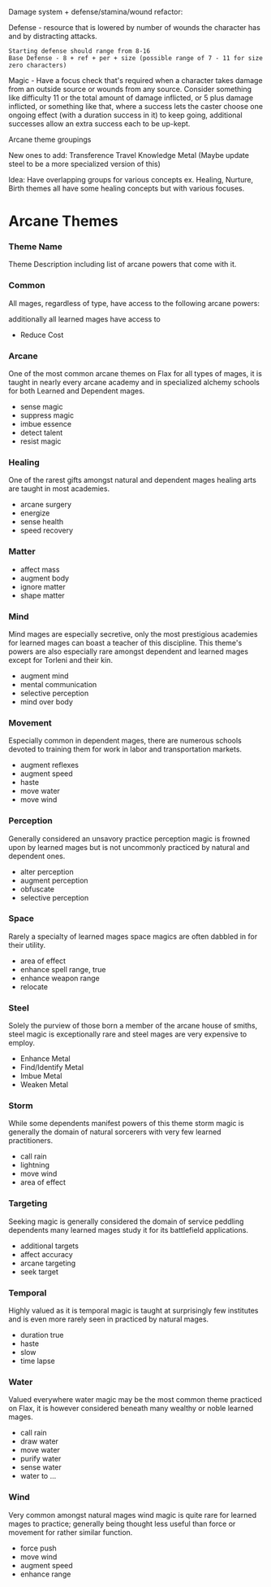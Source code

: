Damage system + defense/stamina/wound refactor:

Defense - resource that is lowered by number of wounds the character has and by distracting attacks.

    Starting defense should range from 8-16
    Base Defense - 8 + ref + per + size (possible range of 7 - 11 for size zero characters)


Magic - Have a focus check that's required when a character takes damage from an outside source or wounds from any source. Consider something like difficulty 11 or the total amount of damage inflicted, or 5 plus damage inflicted, or something like that, where a success lets the caster choose one ongoing effect (with a duration success in it) to keep going, additional successes allow an extra success each to be up-kept.

















Arcane theme groupings

New ones to add:
Transference
Travel
Knowledge
Metal (Maybe update steel to be a more specialized version of this)


Idea: Have overlapping groups for various concepts
ex.
Healing, Nurture, Birth themes all have some healing concepts but with various focuses. 


# Arcane Themes

### Theme Name
Theme Description including list of arcane powers that come with it.

### Common
All mages, regardless of type, have access to the following arcane powers:

additionally all learned mages have access to
* Reduce Cost
### Arcane
One of the most common arcane themes on Flax for all types of mages, it is taught in nearly every arcane academy and in specialized alchemy schools for both Learned and Dependent mages.
* sense magic
* suppress magic
* imbue essence
* detect talent
* resist magic


### Healing
One of the rarest gifts amongst natural and dependent mages healing arts are taught in most academies.
* arcane surgery
* energize
* sense health
* speed recovery

### Matter
* affect mass
* augment body
* ignore matter
* shape matter
### Mind
Mind mages are especially secretive, only the most prestigious academies for learned mages can boast a teacher of this discipline. This theme's powers are also especially rare amongst dependent and learned mages except for Torleni and their kin.
* augment mind
* mental communication
* selective perception
* mind over body
### Movement
Especially common in dependent mages, there are numerous schools devoted to training them for work in labor and transportation markets.
* augment reflexes
* augment speed
* haste
* move water
* move wind
### Perception
Generally considered an unsavory practice perception magic is frowned upon by learned mages but is not uncommonly practiced by natural and dependent ones.
* alter perception
* augment perception
* obfuscate
* selective perception
### Space
Rarely a specialty of learned mages space magics are often dabbled in for their utility.
* area of effect
* enhance spell range, true
* enhance weapon range
* relocate
### Steel
Solely the purview of those born a member of the arcane house of smiths, steel magic is exceptionally rare and steel mages are very expensive to employ.
* Enhance Metal
* Find/Identify Metal
* Imbue Metal
* Weaken Metal
### Storm
While some dependents manifest powers of this theme storm magic is generally the domain of natural sorcerers with very few learned practitioners.
* call rain
* lightning
* move wind
* area of effect
### Targeting
Seeking magic is generally considered the domain of service peddling dependents many learned mages study it for its battlefield applications.
* additional targets
* affect accuracy
* arcane targeting
* seek target
### Temporal
Highly valued as it is temporal magic is taught at surprisingly few institutes and is even more rarely seen in practiced by natural mages.
* duration true
* haste
* slow
* time lapse
### Water
Valued everywhere water magic may be the most common theme practiced on Flax, it is however considered beneath many wealthy or noble learned mages.
* call rain
* draw water
* move water
* purify water
* sense water
* water to ...
### Wind
Very common amongst natural mages wind magic is quite rare for learned mages to practice; generally being thought less useful than force or movement for rather similar function.
* force push
* move wind
* augment speed
* enhance range
